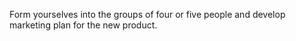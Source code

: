 
Form yourselves into the groups of four or five people and develop marketing plan for the new product.
